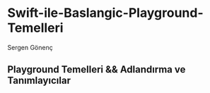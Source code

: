 # Swift-ile-Baslangic-Playground-Temelleri
Sergen Gönenç
## Playground Temelleri && Adlandırma ve Tanımlayıcılar
